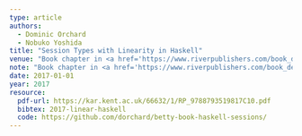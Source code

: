 ```yaml
---
type: article
authors:
  - Dominic Orchard
  - Nobuko Yoshida
title: "Session Types with Linearity in Haskell"
venue: "Book chapter in <a href='https://www.riverpublishers.com/book_details.php?book_id=439'>Behavioural Types: from Theory to Tools</a>"
note: "Book chapter in <a href='https://www.riverpublishers.com/book_details.php?book_id=439'>Behavioural Types: from Theory to Tools</a>"
date: 2017-01-01
year: 2017
resource:
  pdf-url: https://kar.kent.ac.uk/66632/1/RP_9788793519817C10.pdf
  bibtex: 2017-linear-haskell
  code: https://github.com/dorchard/betty-book-haskell-sessions/
---
```

